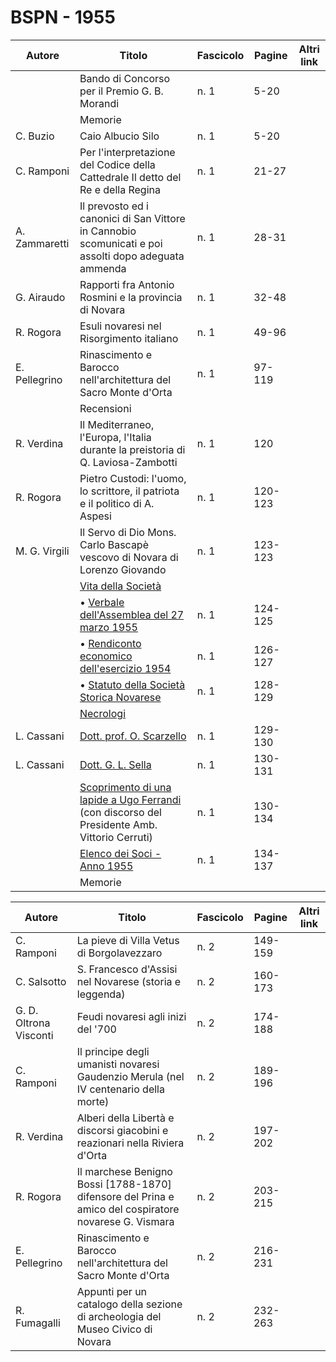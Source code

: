 # BSPN - 1955

| Autore        | Titolo                                                                                                                                        | Fascicolo | Pagine  | Altri link |
|---------------|-----------------------------------------------------------------------------------------------------------------------------------------------|-----------|---------|------------|
|               | Bando di Concorso per il Premio G. B. Morandi                                                                                                 | n. 1      | 5-20    |            |
|               | Memorie                                                                                                                                       |           |         |            |
| C. Buzio      | Caio Albucio Silo                                                                                                                             | n. 1      | 5-20    |            |
| C. Ramponi    | Per l'interpretazione del Codice della Cattedrale Il detto del Re e della Regina                                                              | n. 1      | 21-27   |            |
| A. Zammaretti | Il prevosto ed i canonici di San Vittore in Cannobio scomunicati e poi assolti dopo adeguata ammenda                                          | n. 1      | 28-31   |            |
| G. Airaudo    | Rapporti fra Antonio Rosmini e la provincia di Novara                                                                                         | n. 1      | 32-48   |            |
| R. Rogora     | Esuli novaresi nel Risorgimento italiano                                                                                                      | n. 1      | 49-96   |            |
| E. Pellegrino | Rinascimento e Barocco nell'architettura del Sacro Monte d'Orta                                                                               | n. 1      | 97-119  |            |
|               | Recensioni                                                                                                                                    |           |         |            |
| R. Verdina    | Il Mediterraneo, l'Europa, l'Italia durante la preistoria di Q. Laviosa-Zambotti                                                              | n. 1      | 120     |            |
| R. Rogora     | Pietro Custodi: l'uomo, lo scrittore, il patriota e il politico di A. Aspesi                                                                  | n. 1      | 120-123 |            |
| M. G. Virgili | Il Servo di Dio Mons. Carlo Bascapè vescovo di Novara di Lorenzo Giovando                                                                     | n. 1      | 123-123 |            |
|               | [Vita della Società](http://www.ssno.it/BSPNo/bspn_vita55.html#550)                                                                           |           |         |            |
|               | • [Verbale dell'Assemblea del 27 marzo 1955](http://www.ssno.it/BSPNo/bspn_vita55.html#551)                                                   | n. 1      | 124-125 |            |
|               | • [Rendiconto economico dell'esercizio 1954](http://www.ssno.it/BSPNo/bspn_vita55.html#552)                                                   | n. 1      | 126-127 |            |
|               | • [Statuto della Società Storica Novarese](http://www.ssno.it/BSPNo/bspn_vita55.html#553)                                                     | n. 1      | 128-129 |            |
|               | [Necrologi](http://www.ssno.it/BSPNo/bspn_vita55.html#554)                                                                                    |           |         |            |
| L. Cassani    | [Dott. prof. O. Scarzello](http://www.ssno.it/BSPNo/bspn_vita55.html#555)                                                                     | n. 1      | 129-130 |            |
| L. Cassani    | [Dott. G. L. Sella](http://www.ssno.it/BSPNo/bspn_vita55.html#556)                                                                            | n. 1      | 130-131 |            |
|               | [Scoprimento di una lapide a Ugo Ferrandi](http://www.ssno.it/BSPNo/bspn_vita55.html#557) (con discorso del Presidente Amb. Vittorio Cerruti) | n. 1      | 130-134 |            |
|               | [Elenco dei Soci - Anno 1955](http://www.ssno.it/SSN/ssn_soci1955.html)                                                                       | n. 1      | 134-137 |            |
|               | Memorie                                                                                                                                       |           |         |            |

| Autore                 | Titolo                                                                                                | Fascicolo | Pagine  | Altri link |
|------------------------|-------------------------------------------------------------------------------------------------------|-----------|---------|------------|
| C. Ramponi             | La pieve di Villa Vetus di Borgolavezzaro                                                             | n. 2      | 149-159 |            |
| C. Salsotto            | S. Francesco d'Assisi nel Novarese (storia e leggenda)                                                | n. 2      | 160-173 |            |
| G. D. Oltrona Visconti | Feudi novaresi agli inizi del '700                                                                    | n. 2      | 174-188 |            |
| C. Ramponi             | Il principe degli umanisti novaresi Gaudenzio Merula (nel IV centenario della morte)                  | n. 2      | 189-196 |            |
| R. Verdina             | Alberi della Libertà e discorsi giacobini e reazionari nella Riviera d'Orta                           | n. 2      | 197-202 |            |
| R. Rogora              | Il marchese Benigno Bossi [1788-1870] difensore del Prina e amico del cospiratore novarese G. Vismara | n. 2      | 203-215 |            |
| E. Pellegrino          | Rinascimento e Barocco nell'architettura del Sacro Monte d'Orta                                       | n. 2      | 216-231 |            |
| R. Fumagalli           | Appunti per un catalogo della sezione di archeologia del Museo Civico di Novara                       | n. 2      | 232-263 |            |
